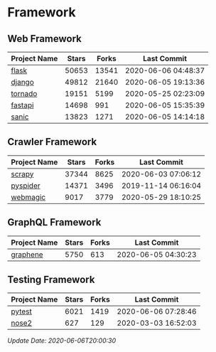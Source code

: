 # Framework

## Web Framework

| Project Name | Stars | Forks | Last Commit |
| ------------ | ----- | ----- | ----------- |
| [flask](https://github.com/pallets/flask) | 50653 | 13541 | 2020-06-06 04:48:37 |
| [django](https://github.com/django/django) | 49812 | 21640 | 2020-06-05 19:13:36 |
| [tornado](https://github.com/tornadoweb/tornado) | 19151 | 5199 | 2020-05-25 02:23:09 |
| [fastapi](https://github.com/tiangolo/fastapi) | 14698 | 991 | 2020-06-05 15:35:39 |
| [sanic](https://github.com/huge-success/sanic) | 13823 | 1271 | 2020-06-05 14:14:18 |

## Crawler Framework

| Project Name | Stars | Forks | Last Commit |
| ------------ | ----- | ----- | ----------- |
| [scrapy](https://github.com/scrapy/scrapy) | 37344 | 8625 | 2020-06-03 07:06:12 |
| [pyspider](https://github.com/binux/pyspider) | 14371 | 3496 | 2019-11-14 06:16:04 |
| [webmagic](https://github.com/code4craft/webmagic) | 9017 | 3779 | 2020-05-29 18:10:25 |

## GraphQL Framework

| Project Name | Stars | Forks | Last Commit |
| ------------ | ----- | ----- | ----------- |
| [graphene](https://github.com/graphql-python/graphene) | 5750 | 613 | 2020-06-05 04:30:23 |

## Testing Framework

| Project Name | Stars | Forks | Last Commit |
| ------------ | ----- | ----- | ----------- |
| [pytest](https://github.com/pytest-dev/pytest) | 6021 | 1419 | 2020-06-06 07:28:46 |
| [nose2](https://github.com/nose-devs/nose2) | 627 | 129 | 2020-03-03 16:52:03 |

*Update Date: 2020-06-06T20:00:30*